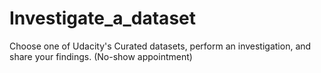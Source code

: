 # Investigate_a_dataset
Choose one of Udacity's Curated datasets, perform an investigation, and share your findings. (No-show appointment)

